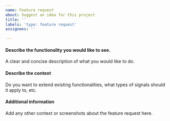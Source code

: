```yaml
---
name: Feature request
about: Suggest an idea for this project
title: ''
labels: 'type: feature request'
assignees: ''

---
```


#### Describe the functionality you would like to see.
A clear and concise description of what you would like to do.

#### Describe the context
Do you want to extend existing functionalities, what types of signals should it apply to, etc.

#### Additional information
Add any other context or screenshots about the feature request here.
